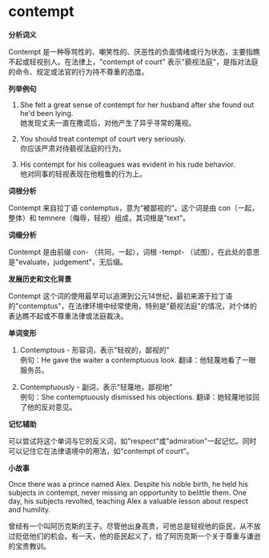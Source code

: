# contempt

**分析词义**

  

Contempt 是一种辱骂性的、嘲笑性的、厌恶性的负面情绪或行为状态，主要指瞧不起或轻视别人。在法律上，"contempt of court" 表示"藐视法庭"，是指对法庭的命令、规定或法官的行为持不尊重的态度。

  

**列举例句**

  

1.  She felt a great sense of contempt for her husband after she found out he'd been lying.  
    她发现丈夫一直在撒谎后，对他产生了异乎寻常的蔑视。
    
      
    
2.  You should treat contempt of court very seriously.  
    你应该严肃对待藐视法庭的行为。
    
      
    
3.  His contempt for his colleagues was evident in his rude behavior.  
    他对同事的轻视表现在他粗鲁的行为上。
    
      
    

  

**词根分析**

  

Contempt 来自拉丁语 contemptus，意为“被鄙视的”。这个词是由 con（一起，整体）和 temnere（侮辱，轻视）组成，其词根是"text"。

  

**词缀分析**

  

Contempt 是由前缀 con- （共同，一起），词根 -tempt- （试图），在此处的意思是"evaluate，judgement"，无后缀。

  

**发展历史和文化背景**

  

Contempt 这个词的使用最早可以追溯到公元14世纪，最初来源于拉丁语的"contemptus"，在法律环境中经常使用，特别是"藐视法庭"的情况，对个体的表达瞧不起或不尊重法律或法庭裁决。

  

**单词变形**

  

1.  Contemptous - 形容词，表示"轻视的，鄙视的"  
    例句：He gave the waiter a contemptuous look. 翻译：他轻蔑地看了一眼服务员。
    
      
    
2.  Contemptuously - 副词，表示"轻蔑地，鄙视地"  
    例句：She contemptuously dismissed his objections. 翻译：她轻蔑地驳回了他的反对意见。
    
      
    

  

**记忆辅助**

  

可以尝试将这个单词与它的反义词，如"respect"或"admiration"一起记忆。同时可以记住它在法律语境中的用法，如“contempt of court”。

  

**小故事**

  

Once there was a prince named Alex. Despite his noble birth, he held his subjects in contempt, never missing an opportunity to belittle them. One day, his subjects revolted, teaching Alex a valuable lesson about respect and humility.

  

曾经有一个叫阿历克斯的王子。尽管他出身高贵，可他总是轻视他的臣民，从不放过贬低他们的机会。有一天，他的臣民起义了，给了阿历克斯一个关于尊重与谦逊的宝贵教训。

